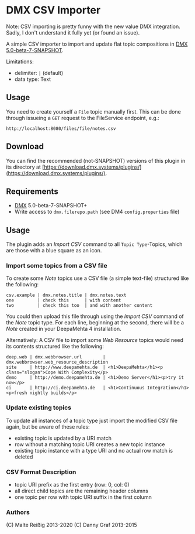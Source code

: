 # DMX CSV Importer

Note: CSV importing is pretty funny with the new value DMX integration. Sadly, I don't understand it fully yet (or found an issue). 

A simple CSV importer to import and update flat topic compositions in [DMX 5.0-beta-7-SNAPSHOT](https://github.com/jri/deepamehta).

Limitations:

 * delimiter: ```|``` (default)
 * data type: Text

## Usage

You need to create yourself a `File` topic manually first. This can be done through issueing a `GET` request to the FileService endpoint, e.g.:

`http://localhost:8080/files/file/notes.csv`


## Download

You can find the recommended (not-SNAPSHOT) versions of this plugin in its directory at [https://download.dmx.systems/plugins/](https://download.dmx.systems/plugins/).

## Requirements

 * [DMX](https://github.com/jri/deepamehta) 5.0-beta-7-SNAPSHOT+
 * Write access to `dmx.filerepo.path` (see DM4 `config.properties` file)

## Usage

The plugin adds an *Import CSV* command to all `Topic Type`-Topics, which are those with a blue square as an icon.


### Import some topics from a CSV file

To create some *Note* topics use a CSV file (a simple text-file) structured like the following:

```
csv.example | dmx.notes.title | dmx.notes.text
one         | check this      | with content
two         | check this too  | and with another content
```

You could then upload this file through using the *Import CSV* command of the *Note* topic type. For each line, beginning at the second, there will be a *Note* created in your DeepaMehta 4 installation.

Alternatively: A CSV file to import some *Web Resource* topics would need its contents structured like the following:

```
deep.web | dmx.webbrowser.url        | dmx.webbrowser.web_resource_description
site     | http://www.deepamehta.de  | <h1>DeepaMehta</h1><p class="slogan">Cope With Complexity</p>
demo     | http://demo.deepamehta.de | <h1>Demo Server</h1><p>try it now</p>
ci       | http://ci.deepamehta.de   | <h1>Continuous Integration</h1><p>fresh nightly builds</p>
```


### Update existing topics

To update all instances of a topic type just import the modified CSV file again,
but be aware of these rules:

 * existing topic is updated by a URI match
 * row without a matching topic URI creates a new topic instance
 * existing topic instance with a type URI and no actual row match is deleted


### CSV Format Description

 * topic URI prefix as the first entry (row: 0, col: 0)
 * all direct child topics are the remaining header columns
 * one topic per row with topic URI suffix in the first column

### Authors

(C) Malte Reißig 2013-2020
(C) Danny Graf 2013-2015

